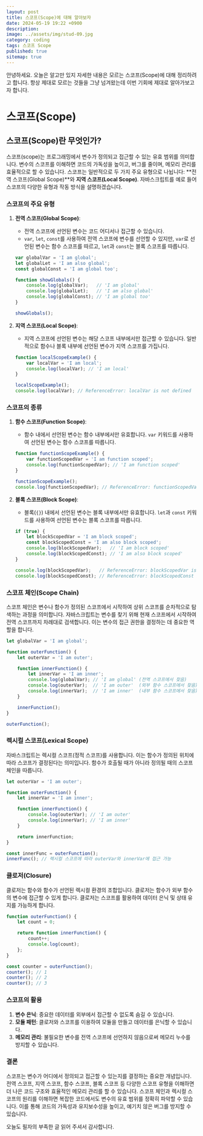 ```yaml
---
layout: post
title: 스코프(Scope)에 대해 알아보자
date: 2024-05-19 19:22 +0900
description: 
image: ../assets/img/stud-09.jpg
category: coding
tags: 스코프 Scope
published: true
sitemap: true
---
```


안녕하세요. 오늘은 알고만 있지 자세한 내용은 모르는 스코프(Scope)에 대해 정리하려고 합니다. 항상 제대로 모르는 것들을 그냥 넘겨왔는데 이번 기회에 제대로 알아가보고자 합니다.

# 스코프(Scope)

## 스코프(Scope)란 무엇인가?

스코프(scope)는 프로그래밍에서 변수가 정의되고 접근할 수 있는 유효 범위를 의미합니다. 변수의 스코프를 이해하면 코드의 가독성을 높이고, 버그를 줄이며, 메모리 관리를 효율적으로 할 수 있습니다. 스코프는 일반적으로 두 가지 주요 유형으로 나뉩니다: **전역 스코프(Global Scope)**와 **지역 스코프(Local Scope)**. 자바스크립트를 예로 들어 스코프의 다양한 유형과 작동 방식을 설명하겠습니다.

### 스코프의 주요 유형

1. **전역 스코프(Global Scope)**:
   - 전역 스코프에 선언된 변수는 코드 어디서나 접근할 수 있습니다.
   - `var`, `let`, `const`를 사용하여 전역 스코프에 변수를 선언할 수 있지만, `var`로 선언된 변수는 함수 스코프를 따르고, `let`과 `const`는 블록 스코프를 따릅니다.

    ```javascript
    var globalVar = 'I am global';
    let globalLet = 'I am also global';
    const globalConst = 'I am global too';

    function showGlobals() {
        console.log(globalVar);   // 'I am global'
        console.log(globalLet);   // 'I am also global'
        console.log(globalConst); // 'I am global too'
    }

    showGlobals();
    ```

2. **지역 스코프(Local Scope)**:
   - 지역 스코프에 선언된 변수는 해당 스코프 내부에서만 접근할 수 있습니다. 일반적으로 함수나 블록 내부에 선언된 변수가 지역 스코프를 가집니다.

    ```javascript
    function localScopeExample() {
        var localVar = 'I am local';
        console.log(localVar); // 'I am local'
    }

    localScopeExample();
    console.log(localVar); // ReferenceError: localVar is not defined
    ```

### 스코프의 종류

1. **함수 스코프(Function Scope)**:
   - 함수 내에서 선언된 변수는 함수 내부에서만 유효합니다. `var` 키워드를 사용하여 선언된 변수는 함수 스코프를 따릅니다.

    ```javascript
    function functionScopeExample() {
        var functionScopedVar = 'I am function scoped';
        console.log(functionScopedVar); // 'I am function scoped'
    }

    functionScopeExample();
    console.log(functionScopedVar); // ReferenceError: functionScopedVar is not defined
    ```

2. **블록 스코프(Block Scope)**:
   - 블록(`{}`) 내에서 선언된 변수는 블록 내부에서만 유효합니다. `let`과 `const` 키워드를 사용하여 선언된 변수는 블록 스코프를 따릅니다.

    ```javascript
    if (true) {
        let blockScopedVar = 'I am block scoped';
        const blockScopedConst = 'I am also block scoped';
        console.log(blockScopedVar);   // 'I am block scoped'
        console.log(blockScopedConst); // 'I am also block scoped'
    }

    console.log(blockScopedVar);   // ReferenceError: blockScopedVar is not defined
    console.log(blockScopedConst); // ReferenceError: blockScopedConst is not defined
    ```

### 스코프 체인(Scope Chain)

스코프 체인은 변수나 함수가 정의된 스코프에서 시작하여 상위 스코프를 순차적으로 탐색하는 과정을 의미합니다. 자바스크립트는 변수를 찾기 위해 현재 스코프에서 시작하여 전역 스코프까지 차례대로 검색합니다. 이는 변수의 접근 권한을 결정하는 데 중요한 역할을 합니다.

```javascript
let globalVar = 'I am global';

function outerFunction() {
    let outerVar = 'I am outer';

    function innerFunction() {
        let innerVar = 'I am inner';
        console.log(globalVar); // 'I am global' (전역 스코프에서 찾음)
        console.log(outerVar);  // 'I am outer'  (외부 함수 스코프에서 찾음)
        console.log(innerVar);  // 'I am inner'  (내부 함수 스코프에서 찾음)
    }

    innerFunction();
}

outerFunction();
```

### 렉시컬 스코프(Lexical Scope)

자바스크립트는 렉시컬 스코프(정적 스코프)를 사용합니다. 이는 함수가 정의된 위치에 따라 스코프가 결정된다는 의미입니다. 함수가 호출될 때가 아니라 정의될 때의 스코프 체인을 따릅니다.

```javascript
let outerVar = 'I am outer';

function outerFunction() {
    let innerVar = 'I am inner';

    function innerFunction() {
        console.log(outerVar); // 'I am outer'
        console.log(innerVar); // 'I am inner'
    }

    return innerFunction;
}

const innerFunc = outerFunction();
innerFunc(); // 렉시컬 스코프에 따라 outerVar와 innerVar에 접근 가능
```

### 클로저(Closure)

클로저는 함수와 함수가 선언된 렉시컬 환경의 조합입니다. 클로저는 함수가 외부 함수의 변수에 접근할 수 있게 합니다. 클로저는 스코프를 활용하여 데이터 은닉 및 상태 유지를 가능하게 합니다.

```javascript
function outerFunction() {
    let count = 0;

    return function innerFunction() {
        count++;
        console.log(count);
    };
}

const counter = outerFunction();
counter(); // 1
counter(); // 2
counter(); // 3
```

### 스코프의 활용

1. **변수 은닉**: 중요한 데이터를 외부에서 접근할 수 없도록 숨길 수 있습니다.
2. **모듈 패턴**: 클로저와 스코프를 이용하여 모듈을 만들고 데이터를 은닉할 수 있습니다.
3. **메모리 관리**: 불필요한 변수를 전역 스코프에 선언하지 않음으로써 메모리 누수를 방지할 수 있습니다.

### 결론

스코프는 변수가 어디에서 정의되고 접근할 수 있는지를 결정하는 중요한 개념입니다. 전역 스코프, 지역 스코프, 함수 스코프, 블록 스코프 등 다양한 스코프 유형을 이해하면 더 나은 코드 구조와 효율적인 메모리 관리를 할 수 있습니다. 스코프 체인과 렉시컬 스코프의 원리를 이해하면 복잡한 코드에서도 변수의 유효 범위를 정확히 파악할 수 있습니다. 이를 통해 코드의 가독성과 유지보수성을 높이고, 예기치 않은 버그를 방지할 수 있습니다.

오늘도 필자의 부족한 글 읽어 주셔서 감사합니다.